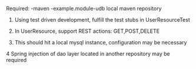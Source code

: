 Required:
-maven
-example.module-udb local maven repository


1. Using test driven development, fulfill the test stubs in UserResourceTest

2. In UserResource, support REST actions: GET,POST,DELETE

3. This should hit a local mysql instance, configuration may be necessary

4  Spring injection of dao layer located in another repository may be required
	
